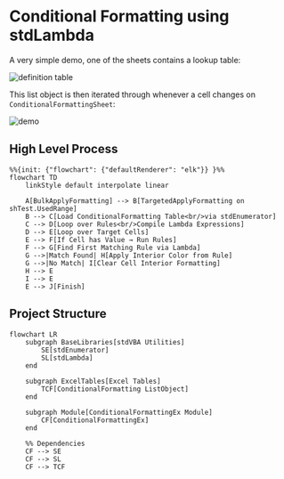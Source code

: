 # Conditional Formatting using stdLambda

A very simple demo, one of the sheets contains a lookup table:

![definition table](./resources/image.png)

This list object is then iterated through whenever a cell changes on `ConditionalFormattingSheet`:

![demo](./resources/demo.gif)

## High Level Process

```mermaid
%%{init: {"flowchart": {"defaultRenderer": "elk"}} }%%
flowchart TD
    linkStyle default interpolate linear

    A[BulkApplyFormatting] --> B[TargetedApplyFormatting on shTest.UsedRange]
    B --> C[Load ConditionalFormatting Table<br/>via stdEnumerator]
    C --> D[Loop over Rules<br/>Compile Lambda Expressions]
    D --> E[Loop over Target Cells]
    E --> F[If Cell has Value → Run Rules]
    F --> G[Find First Matching Rule via Lambda]
    G -->|Match Found| H[Apply Interior Color from Rule]
    G -->|No Match| I[Clear Cell Interior Formatting]
    H --> E
    I --> E
    E --> J[Finish]
```

## Project Structure

```mermaid
flowchart LR
    subgraph BaseLibraries[stdVBA Utilities]
        SE[stdEnumerator]
        SL[stdLambda]
    end

    subgraph ExcelTables[Excel Tables]
        TCF[ConditionalFormatting ListObject]
    end

    subgraph Module[ConditionalFormattingEx Module]
        CF[ConditionalFormattingEx]
    end

    %% Dependencies
    CF --> SE
    CF --> SL
    CF --> TCF
```